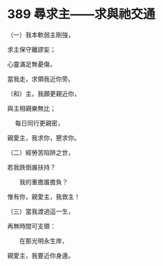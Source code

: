 # 389 尋求主——求與祂交通

（一）我本軟弱主剛強，

求主保守離謬妄；

心靈滿足無憂傷，

當我走，求領我近你旁。

（和）主，我願更親近你，

與主相親樂無比；

　 每日同行更親密，

親愛主，我求你，懇求你。

（二）經勞苦陷阱之世，

若我跌倒誰扶持？

　　我的重擔誰擔負？

惟有你，親愛主，我救主！

（三）當我渡過這一生，

再無時間可支領：

　　在那光明永生岸，

親愛主，我要近你身邊。

